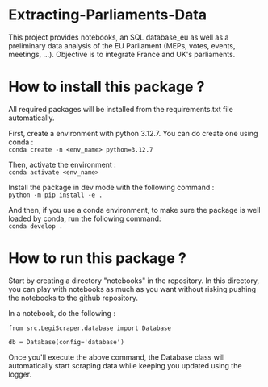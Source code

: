 # Extracting-Parliaments-Data
This project provides notebooks, an SQL database_eu as well as a preliminary data analysis of the EU Parliament (MEPs, votes, events, meetings, …). Objective is to integrate France and UK's parliaments.


# How to install this package ?
All required packages will be installed from the requirements.txt file automatically.

First, create a environment with python 3.12.7. You can do create one using conda : \
`conda create -n <env_name> python=3.12.7`

Then, activate the environment : \
`conda activate <env_name>`

Install the package in dev mode with the following command : \
`python -m pip install -e .`

And then, if you use a conda environment, to make sure the package is well loaded by conda, run the following command: \
`conda develop .`

# How to run this package ?

Start by creating a directory "notebooks" in the repository. In this directory, you can play with notebooks as much as you want without risking pushing the notebooks to the github repository.

In a notebook, do the following :

    from src.LegiScraper.database import Database

    db = Database(config='database')

Once you'll execute the above command, the Database class will automatically start scraping data while keeping you updated using the logger.